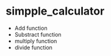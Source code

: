 # simpple_calculator

*   Add function
*   Substract function
*   multiply function
*   divide function
